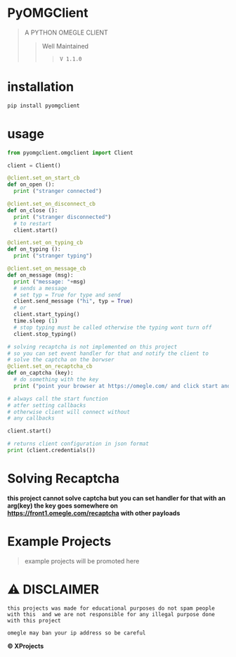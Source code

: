 # PyOMGClient
> A PYTHON OMEGLE CLIENT
>> Well Maintained
>>> `V 1.1.0`
# installation

```bash
pip install pyomgclient
```

# usage

```python 
from pyomgclient.omgclient import Client

client = Client()

@client.set_on_start_cb
def on_open ():
  print ("stranger connected")

@client.set_on_disconnect_cb
def on_close ():
  print ("stranger disconnected")
  # to restart
  client.start()

@client.set_on_typing_cb
def on_typing ():
  print ("stranger typing")

@client.set_on_message_cb
def on_message (msg):
  print ("message: "+msg)
  # sends a message
  # set typ = True for type and send
  client.send_message ("hi", typ = True)
  # or
  client.start_typing()
  time.sleep (1)
  # stop typing must be called otherwise the typing wont turn off
  client.stop_typing()

# solving recaptcha is not implemented on this project
# so you can set event handler for that and notify the client to 
# solve the captcha on the borwser
@client.set_on_recaptcha_cb
def on_captcha (key):
  # do something with the key 
  print ("point your browser at https://omegle.com/ and click start and solve the captcha")

# always call the start function
# atfer setting callbacks
# otherwise client will connect without
# any callbacks

client.start()

# returns client configuration in json format
print (client.credentials())
```

# Solving Recaptcha

**this project cannot solve captcha but you can set handler for that with an arg(key) the key goes somewhere on https://front1.omegle.com/recaptcha with other payloads**

# Example Projects

> example projects will be promoted here

# ⚠️ DISCLAIMER

`this projects was made for educational purposes
do not spam people with this 
and we are not responsible for any illegal purpose done with this project`

  `omegle may ban your ip address so be careful`

**© XProjects**
